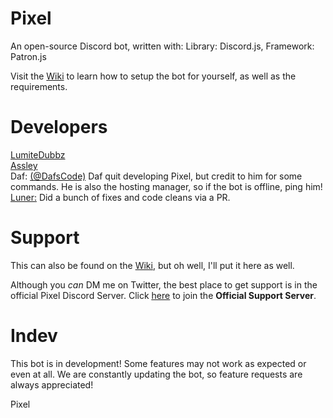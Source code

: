 # Pixel
An open-source Discord bot, written with: Library: Discord.js, Framework: Patron.js

Visit the <a href="https://github.com/LumiteDubbz/Pixel/wiki">Wiki</a> to learn how to setup the bot for yourself, as well as the requirements.

# Developers

<a href="https://twitter.com/lumitedubbz">LumiteDubbz</a><br>
<a href="https://github.com/assley">Assley</a><br>
Daf: <a href="https://github.com/dafscode">(@DafsCode)</a> Daf quit developing Pixel, but credit to him for some commands. He is also the hosting manager, so if the bot is offline, ping him!<br>
<a href="https://github.com/Marathxnz">Luner:</a> Did a bunch of fixes and code cleans via a PR.<br>

# Support

This can also be found on the <a href="https://github.com/LumiteDubbz/Pixel/wiki">Wiki</a>, but oh well, I'll put it here as well.

Although you <em>can</em> DM me on Twitter, the best place to get support is in the official Pixel Discord Server. Click <a href="https://discord.me/pixelsupport"><u>here</u></a> to join the <strong>Official Support Server</strong>.

# Indev

This bot is in development! Some features may not work as expected or even at all. We are constantly updating the bot, so feature requests are always appreciated!

Pixel
